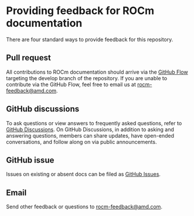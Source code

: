 <head>
  <meta charset="UTF-8">
  <meta name="description" content="Providing feedback for ROCm documentation">
  <meta name="keywords" content="documentation, pull request, GitHub">
</head>

# Providing feedback for ROCm documentation

There are four standard ways to provide feedback for this repository.

## Pull request

All contributions to ROCm documentation should arrive via the
[GitHub Flow](https://docs.github.com/en/get-started/quickstart/github-flow)
targeting the develop branch of the repository. If you are unable to contribute
via the GitHub Flow, feel free to email us at [rocm-feedback@amd.com](mailto:rocm-feedback@amd.com?subject=Documentation%20Feedback).

## GitHub discussions

To ask questions or view answers to frequently asked questions, refer to
[GitHub Discussions](https://github.com/RadeonOpenCompute/ROCm/discussions).
On GitHub Discussions, in addition to asking and answering questions,
members can share updates, have open-ended conversations,
and follow along on via public announcements.

## GitHub issue

Issues on existing or absent docs can be filed as
[GitHub Issues](https://github.com/RadeonOpenCompute/ROCm/issues).

## Email

Send other feedback or questions to [rocm-feedback@amd.com](mailto:rocm-feedback@amd.com?subject=Documentation%20Feedback).
